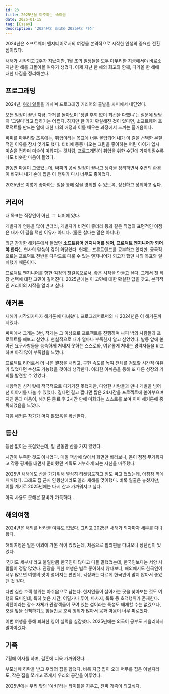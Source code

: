 ```yaml
---
id: 23
title: 2025년을 마주하는 속마음
date: 2025-01-15
tag: [Essay]
description: '2024년의 회고와 2025년의 다짐'
---
```


2024년은 소프트웨어 엔지니어로서의 여정을 본격적으로 시작한 인생의 중요한 전환점이었다.

새해가 시작되고 2주가 지났지만, 1월 초의 일정들을 모두 마무리한 지금에서야 비로소 지난 한 해를 되돌아볼 여유가 생겼다. 이제 지난 한 해의 회고와 함께, 다가올 한 해에 대한 다짐을 정리해본다.

## 프로그래밍

2024년, [여러 일들](/post/7)을 거치며 프로그래밍 커리어의 출발을 싸피에서 내딛었다.

모든 일정이 끝난 지금, 과거를 돌아보며 '정말 후회 없이 최선을 다했냐'는 질문에 당당히 '그렇다'라고 답하기는 어렵다. 하지만 한 가지 확실해진 것이 있다면, 소프트웨어 프로덕트를 만드는 일에 대한 나의 애정과 이를 배우는 과정에서 느끼는 즐거움이다.

싸피를 마무리할 즈음에는, 취업이라는 목표에 너무 몰입되어 내가 이 길을 선택한 본질적인 이유를 잠시 잊기도 했다. 티비에 종종 나오는 그림을 좋아하는 어린 아이가 입시 미술을 접하며 미술이 미워지는 것처럼, 프로그래밍이 취업을 위한 수단에 가까워질수록 나도 비슷한 마음이 들었다.

한동안 마음이 그랬었는데, 싸피의 공식 일정이 끝나고 생각을 정리하면서 주변의 환경이 바뀌니 내가 손에 잡은 이 행위가 다시 너무도 좋아졌다.

2025년은 이렇게 좋아하는 일을 통해 삶을 영위할 수 있도록, 정진하고 성취하고 싶다.

## 커리어

내 목표는 직장인이 아닌, 그 너머에 있다.

개발자가 연봉을 많이 받더라, 개발자가 비전이 좋더라 등과 같은 직업의 표면적인 이점은 내가 이 길을 택한 이유가 아니다. (물론 싫다는 말은 아니다)

최근 참가한 해커톤에서 들었던 **소프트웨어 엔지니어를 넘어, 프로덕트 엔지니어가 되어야 한다**는 연사의 말씀이 깊이 와닿았다. 현재는 프론트엔드를 공부하고 있지만, 궁극적으로는 프로덕트 전반을 다각도로 다룰 수 있는 엔지니어가 되고자 했던 나의 목표와 일치했기 때문이다.

프로덕트 엔지니어를 향한 여정의 첫걸음으로서, 좋은 시작을 만들고 싶다. 그래서 첫 직장 선택에 대한 고민이 깊어진다. 2025년에는 이 고민에 대한 확실한 답을 찾고, 본격적인 커리어의 시작을 알리고 싶다.

## 해커톤

새해가 시작되자마자 해커톤에 다녀왔다. 프로그래머로써의 내 2024년은 이 해커톤까지였다.

싸피에서 크게는 3번, 작게는 그 이상으로 프로젝트를 진행하며 싸피 밖의 사람들과 프로젝트를 해보고 싶었다. 현실적으로 내가 얼마나 부족한지 알고 싶었었다. 발등 앞에 쏟아진 요구사항들을 능숙하게 쳐내지 못하는 스스로와, 여유롭게 쳐내는 경력자들을 비교하며 아직 많이 부족함을 느꼈다.

프로젝트 리더로서 더 나은 결정을 내리고, 구현 속도를 높여 전체를 검토할 시간적 여유가 있었다면 수상도 가능했을 것이라 생각한다. 이러한 아쉬움을 통해 또 다른 성장의 기회를 발견할 수 있었다.

내향적인 성격 탓에 적극적으로 다가가진 못했지만, 다양한 사람들과 만나 개발을 넘어선 이야기를 나눌 수 있었다. 길다면 길고 짧다면 짧은 24시간을 프로젝트에 쏟아부으며 지친 몸과 마음이, 해커톤 종료 후 2시간 만에 미화되는 스스로를 보며 이미 해커톤에 중독되었음을 느꼈다.

다음 해커톤 참가가 머지 않았음을 확신한다.

## 등산

등산 없이는 못살았는데, 일 년동안 산을 가지 않았다.

시간이 부족한 것도 아니었다. 매일 책상에 앉아서 화면만 바라보니, 몸이 점점 무거워지고 각종 핑계를 대면서 준비했던 계획도 거부하게 되는 자신을 마주했다.

2025년 새해에도 산을 가기위해 열심히 티켓팅도하고 짐도 싸고 했었는데, 아침잠 앞에 패배했다. 그래도 집 근처 인왕산에라도 올라 새해를 맞이했다. 비록 일출은 놓쳤지만, 이를 계기로 2025년에는 다시 산과 가까워지고 싶다.

아직 사용도 못해본 장비가 가득하다..

## 해외여행

2024년은 해외를 바라볼 여유도 없었다. 그리고 2025년 새해가 되자마자 세부를 다녀왔다.

해외여행은 일본 이외에 가본 적이 었었는데, 처음으로 필리핀을 다녀오니 장단점이 있었다.

'경기도 세부시'라고 불릴만큼 한국인이 많다고 다들 말했었는데, 한국인보다는 서양 사람들이 정말 많았다. 관광을 위한 여행은 별로 좋아하지 않다보니, 해외에서도 한국인이 너무 많으면 여행의 맛이 떨어지는 편인데, 걱정과는 다르게 한국인이 많지 않아서 좋았던 것 같다.

다만 심한 호객 행위는 아쉬움으로 남는다. 현지인들이 살아가는 곳을 찾아보는 것도 여행의 묘미인데, 특히 늦은 시간, 어딜가나 투어, 마사지, 툭툭 등 호객행위가 존재한다. 막탄이라는 장소 자체가 관광객들이 모여 있는 섬이라는 특성도 배재할 수는 없겠으나, 호텔 앞을 산책하기도 힘들만큼 호객 행위가 많아서 몸과 마음이 너무 피로했다.

이번 여행을 통해 퇴화한 영어 실력을 실감했다. 2025년에는 외국어 공부도 게을리하지 말아야겠다.

## 가족

7월에 이사를 하며, 결혼에 더욱 가까워졌다.

부모님께 허락을 받고 우리의 집을 합쳤다. 비록 지금 집이 오래 머무를 집은 아닐지라도, 작은 집을 쪼개고 쪼개서 우리의 공간을 이루었다.

2025년에는 우리 앞의 '예비'라는 타이틀을 지우고, 진짜 가족이 되고싶다.
